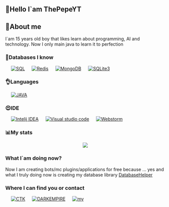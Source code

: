 ## 👋Hello I`am ThePepeYT

## 💁About me
I`am 15 years old boy that likes learn about programming, AI and technology.
Now I only main java to learn it to perfection 

### 📙Databases I know

<p align="left">
  &emsp;
    <a href="https://www.mysql.com/"><img alt="SQL" src="https://shields.io/badge/MySQL-and--any--forks?logo=appveyor&style=for-the-badge&color=blue"></a>
  &emsp;
    <a href="https://redis.io/"><img alt="Redis" src="https://shields.io/badge/Redis-and--any--forks?logo=appveyor&style=for-the-badge&color=red"></a>
   &emsp;
   <a href="https://www.mongodb.com/"><img alt="MongoDB" src="https://shields.io/badge/MongoDB-and--any--forks?logo=appveyor&style=for-the-badge&color=green"></a>
    &emsp;
      <a href="https://sqlite.org/"><img alt="SQLite3" src="https://shields.io/badge/SQLite3-and--any--forks?logo=appveyor&style=for-the-badge&color=purple"></a>
 </p>

### 👌Languages
<p align="left">
  &emsp;
    <a href="https://www.java.com/"><img alt="JAVA" src="https://img.shields.io/static/v1?label=&message=Java&color=red"></a>
 </p>


### 😍IDE

<p align="left">
  &emsp;
    <a href="https://www.jetbrains.com/idea/"><img alt="Intelij IDEA" src="https://img.shields.io/static/v1?label=&message=Intellij&color=red"></a>
  &emsp;
    <a href="https://code.visualstudio.com"><img alt="Visual studio code" src="https://img.shields.io/static/v1?label=&message=Vscode&color=blue"></a>  
   &emsp;
   <a href="https://www.jetbrains.com/webstorm/"><img alt="Webstorm" src="https://img.shields.io/static/v1?label=&message=Webstorm&color=green"></a>  
 </p>

### 📊My stats
<p align="center"><img src="https://github-profile-trophy.vercel.app/?username=ThePepeYT&theme=onedark&margin-w=5&margin-h=5&no-bg=false"></p>

### What I`am doing now?
Now I am creating bots/mc plugins/applications for free because ... yes
and what I truly doing now is creating my database library [DatabaseHelper](https://github.com/ThePepeYT/databasehelper/)

### Where I can find you or contact

<p align="left">
  &emsp;
    <a href="https://discord.gg/BzDDN5yYCN"><img alt="CTK" src="https://img.shields.io/static/v1?label=&message=CTK server&color=blue"></a>
  &emsp;
    <a href="https://discord.gg/RER9hkbpjh"><img alt="DARKEMPIRE" src="https://img.shields.io/static/v1?label=&message=Darkempire server&color=red"></a>  
   &emsp;
   <a href="https://discord.gg/A4XZFze8WU"><img alt="my" src="https://img.shields.io/static/v1?label=&message=My server&color=green"></a>
 </p>


